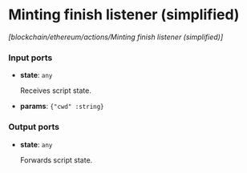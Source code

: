 # Minting finish listener (simplified)

_[blockchain/ethereum/actions/Minting finish listener (simplified)]_

### Input ports

* __state__: ` any `

    Receives script state.<br>


* __params__: ` {"cwd" :string} `

### Output ports

* __state__: ` any `

    Forwards script state.<br>

